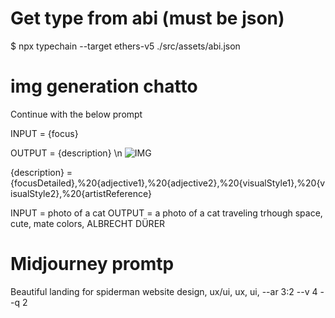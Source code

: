 # Get type from abi (must be json)

$ npx typechain --target ethers-v5 ./src/assets/abi.json

# img generation chatto

Continue with the below prompt

INPUT = {focus}

OUTPUT = {description} \n ![IMG](https://image.pollinations.ai/prompt/{description})

{description} = {focusDetailed},%20{adjective1},%20{adjective2},%20{visualStyle1},%20{visualStyle2},%20{artistReference}

INPUT = photo of a cat
OUTPUT = a photo of a cat traveling trhough space, cute, mate colors, ALBRECHT DÜRER

# Midjourney promtp

Beautiful landing for spiderman website design, ux/ui, ux, ui, --ar 3:2 --v 4 --q 2
